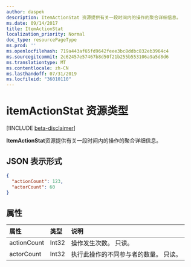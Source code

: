 ```yaml
---
author: daspek
description: ItemActionStat 资源提供有关一段时间内的操作的聚合详细信息。
ms.date: 09/14/2017
title: ItemActionStat
localization_priority: Normal
doc_type: resourcePageType
ms.prod: ''
ms.openlocfilehash: 719a443af65fd9642feee3bc8ddbc832eb3964c4
ms.sourcegitcommit: 2c62457e57467b8d50f21b255b553106a9a5d8d6
ms.translationtype: MT
ms.contentlocale: zh-CN
ms.lasthandoff: 07/31/2019
ms.locfileid: "36010110"
---
```

# <a name="itemactionstat-resource-type"></a>itemActionStat 资源类型

[!INCLUDE [beta-disclaimer](../../includes/beta-disclaimer.md)]

**ItemActionStat**资源提供有关一段时间内的操作的聚合详细信息。

## <a name="json-representation"></a>JSON 表示形式

<!-- {
  "blockType": "resource",
  "optionalProperties": [ ],
  "@type": "microsoft.graph.itemActionStat",
}-->

```json
{
  "actionCount": 123,
  "actorCount": 60
}
```

## <a name="properties"></a>属性

| 属性    | 类型  | 说明
|:------------|:------|:-------------------------------------------------------
| actionCount | Int32 | 操作发生次数。 只读。
| actorCount  | Int32 | 执行此操作的不同参与者的数量。 只读。

<!--
{
  "type": "#page.annotation",
  "description": "The ItemActionStat object provides aggregate details about an action over a period of time.",
  "keywords": "activities,activity,action,analytics",
  "section": "documentation",
  "tocPath": "Resources/ItemActionStat",
  "suppressions": []
}
-->

